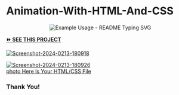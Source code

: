 # Animation-With-HTML-And-CSS

<p align="center">
  <img src="https://readme-typing-svg.demolab.com/?lines=3D+Animation+Make!; Welcome+to+cyber+SAMIR+World+!;Here+is+your+3D+Animation+With!;HTML+and+CSS+File+Okh!&font=Fira%20Code&center=true&width=380&height=50&duration=4000&pause=1000" alt="Example Usage - README Typing SVG">

<a href="https://codepen.io/webwoody/pen/DQvBre/"><strong>⏩ SEE THIS PROJECT</strong></a>

<a href='https://postimages.org/' target='_blank'><img src='https://i.postimg.cc/Pr8n2Wtd/Screenshot-2024-0213-180918.jpg' border='0' alt='Screenshot-2024-0213-180918'/></a>

<a href='https://postimages.org/' target='_blank'><img src='https://i.postimg.cc/4dCW49DQ/Screenshot-2024-0213-180926.jpg' border='0' alt='Screenshot-2024-0213-180926'/></a><br /><a href='https://postimages.org/app'>photo Here Is Your HTML/CSS File</a><br />


### Thank You!
